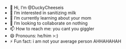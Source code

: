 - 👋 Hi, I’m @DuckyCheeseis
- 👀 I’m interested in sanitizing milk
- 🌱 I’m currently learning about your mom
- 💞️ I’m looking to collaborate on nothing
- 📫 How to reach me: you cant you giggler
- 😄 Pronouns: he/him >:)
- ⚡ Fun fact: i am not your average person AHHAHAHAH

